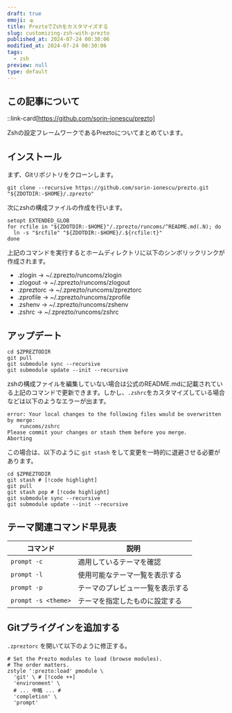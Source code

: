 ```yaml
---
draft: true
emoji: 🛸
title: PreztoでZshをカスタマイズする
slug: customizing-zsh-with-prezto
published_at: 2024-07-24 00:30:06
modified_at: 2024-07-24 00:30:06
tags:
  - zsh
preview: null
type: default
---
```


## この記事について

::link-card[https://github.com/sorin-ionescu/prezto]

Zshの設定フレームワークであるPreztoについてまとめています。

## インストール

まず、Gitリポジトリをクローンします。

```sh:Terminal
git clone --recursive https://github.com/sorin-ionescu/prezto.git "${ZDOTDIR:-$HOME}/.zprezto"
```

次にzshの構成ファイルの作成を行います。

```sh:Terminal
setopt EXTENDED_GLOB
for rcfile in "${ZDOTDIR:-$HOME}"/.zprezto/runcoms/^README.md(.N); do
  ln -s "$rcfile" "${ZDOTDIR:-$HOME}/.${rcfile:t}"
done
```

上記のコマンドを実行するとホームディレクトリに以下のシンボリックリンクが作成されます。

- .zlogin -> ~/.zprezto/runcoms/zlogin
- .zlogout -> ~/.zprezto/runcoms/zlogout
- .zpreztorc -> ~/.zprezto/runcoms/zpreztorc
- .zprofile -> ~/.zprezto/runcoms/zprofile
- .zshenv -> ~/.zprezto/runcoms/zshenv
- .zshrc -> ~/.zprezto/runcoms/zshrc

## アップデート

```sh:Terminal
cd $ZPREZTODIR
git pull
git submodule sync --recursive
git submodule update --init --recursive
```

zshの構成ファイルを編集していない場合は公式のREADME.mdに記載されている上記のコマンドで更新できます。しかし、`.zshrc`をカスタマイズしている場合などは以下のようなエラーが出ます。

```text
error: Your local changes to the following files would be overwritten by merge:
    runcoms/zshrc
Please commit your changes or stash them before you merge.
Aborting
```

この場合は、以下のように `git stash` をして変更を一時的に退避させる必要があります。

```sh:Terminal
cd $ZPREZTODIR
git stash # [!code highlight]
git pull
git stash pop # [!code highlight]
git submodule sync --recursive
git submodule update --init --recursive
```

## テーマ関連コマンド早見表

| コマンド            | 説明                             |
| ------------------- | -------------------------------- |
| `prompt -c`         | 適用しているテーマを確認         |
| `prompt -l`         | 使用可能なテーマ一覧を表示する   |
| `prompt -p`         | テーマのプレビュー一覧を表示する |
| `prompt -s <theme>` | テーマを指定したものに設定する   |

## Gitプライグインを追加する

`.zpreztorc` を開いて以下のように修正する。

```sh:.zpreztorc
# Set the Prezto modules to load (browse modules).
# The order matters.
zstyle ':prezto:load' pmodule \
  'git' \ # [!code ++]
  'environment' \
  # ... 中略 ... #
  'completion' \
  'prompt'
```
